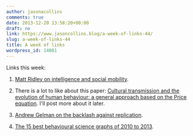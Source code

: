 ```yaml
---
author: jasonacollins
comments: true
date: 2013-12-20 13:58:20+00:00
draft: no
link: https://www.jasoncollins.blog/a-week-of-links-44/
slug: a-week-of-links-44
title: A week of links
wordpress_id: 14081
---
```


Links this week:






	
  1. [Matt Ridley on intelligence and social mobility](http://www.rationaloptimist.com/blog/heritable-iq-is-a-sign-of-social-mobility.aspx).

	
  2. There is a lot to like about this paper: [Cultural transmission and the evolution of human behaviour: a general approach based on the Price equation](https://doi.org/10.1111/jeb.12296). I'll post more about it later.

	
  3. [Andrew Gelman on the backlash against replication](http://andrewgelman.com/2013/12/17/replication-backlash/).

	
  4. [The 15 best behavioural science graphs of 2010 to 2013](http://economicspsychologypolicy.blogspot.com.au/2013/12/the-15-best-behavioural-science-graphs.html).



